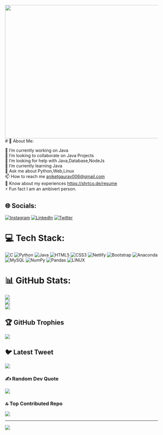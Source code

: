 <img src="https://4.bp.blogspot.com/-9M7xkP_hR5k/XNfr-Ns4FYI/AAAAAAAAAj8/dhTvFKPf3HU-GEFNsdeO4NdX6oCm9riwgCLcBGAs/s1600/giphy.gif"  height="440" width="1024" alt="">
# 💫 About Me:

🔭 I’m currently working on Java<br>
👯 I’m looking to collaborate on Java Projects<br>
🤝 I’m looking for help with Java,Database,NodeJs<br>
🌱 I’m currently learning Java<br>💬 Ask me about Python,Web,Linux<br>
📫 How to reach me aniketgaurav006@gmail.com<br>
📄 Know about my experiences https://shrtco.de/resume<br>
⚡ Fun fact I am an ambivert person.


## 🌐 Socials:
[![Instagram](https://img.shields.io/badge/Instagram-%23E4405F.svg?logo=Instagram&logoColor=white)](https://instagram.com/ani_devrath) [![LinkedIn](https://img.shields.io/badge/LinkedIn-%230077B5.svg?logo=linkedin&logoColor=white)](https://linkedin.com/in/aniket-gaurav) [![Twitter](https://img.shields.io/badge/Twitter-%231DA1F2.svg?logo=Twitter&logoColor=white)](https://twitter.com/dev74818273) 

# 💻 Tech Stack:
![C](https://img.shields.io/badge/c-%2300599C.svg?style=plastic&logo=c&logoColor=white) ![Python](https://img.shields.io/badge/python-3670A0?style=plastic&logo=python&logoColor=ffdd54) ![Java](https://img.shields.io/badge/java-%23ED8B00.svg?style=plastic&logo=java&logoColor=white) ![HTML5](https://img.shields.io/badge/html5-%23E34F26.svg?style=plastic&logo=html5&logoColor=white) ![CSS3](https://img.shields.io/badge/css3-%231572B6.svg?style=plastic&logo=css3&logoColor=white) ![Netlify](https://img.shields.io/badge/netlify-%23000000.svg?style=plastic&logo=netlify&logoColor=#00C7B7) ![Bootstrap](https://img.shields.io/badge/bootstrap-%23563D7C.svg?style=plastic&logo=bootstrap&logoColor=white) ![Anaconda](https://img.shields.io/badge/Anaconda-%2344A833.svg?style=plastic&logo=anaconda&logoColor=white) ![MySQL](https://img.shields.io/badge/mysql-%2300f.svg?style=plastic&logo=mysql&logoColor=white) ![NumPy](https://img.shields.io/badge/numpy-%23013243.svg?style=plastic&logo=numpy&logoColor=white) ![Pandas](https://img.shields.io/badge/pandas-%23150458.svg?style=plastic&logo=pandas&logoColor=white) ![LINUX](https://img.shields.io/badge/Linux-FCC624?style=plastic&logo=linux&logoColor=black)
# 📊 GitHub Stats:
![](https://github-readme-stats.vercel.app/api?username=aniket-gaurav&theme=material-palenight&hide_border=true&include_all_commits=false&count_private=false)<br/>
![](https://github-readme-streak-stats.herokuapp.com/?user=aniket-gaurav&theme=material-palenight&hide_border=true)<br/>
![](https://github-readme-stats.vercel.app/api/top-langs/?username=aniket-gaurav&theme=material-palenight&hide_border=true&include_all_commits=false&count_private=false&layout=compact)

## 🏆 GitHub Trophies
![](https://github-profile-trophy.vercel.app/?username=aniket-gaurav&theme=radical&no-frame=false&no-bg=false&margin-w=4)

## 🐦 Latest Tweet
[![](https://gtce.itsvg.in/api?username=dev74818273)](https://github.com/VishwaGauravIn/github-twitter-card-embed)

### ✍️ Random Dev Quote
![](https://quotes-github-readme.vercel.app/api?type=horizontal&theme=tokyonight)

### 🔝 Top Contributed Repo
![](https://github-contributor-stats.vercel.app/api?username=aniket-gaurav&limit=5&theme=dracula&combine_all_yearly_contributions=true)

---
[![](https://visitcount.itsvg.in/api?id=aniket-gaurav&icon=2&color=0)](https://visitcount.itsvg.in)

<!-- Proudly created with GPRM ( https://gprm.itsvg.in ) -->
